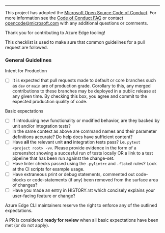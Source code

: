 ---
This project has adopted the [Microsoft Open Source Code of Conduct](https://opensource.microsoft.com/codeofconduct/). For more information see the [Code of Conduct FAQ](https://opensource.microsoft.com/codeofconduct/faq/) or contact [opencode@microsoft.com](mailto:opencode@microsoft.com) with any additional questions or comments.

Thank you for contributing to Azure Edge tooling!

This checklist is used to make sure that common guidelines for a pull request are followed.

### General Guidelines

Intent for Production

- [ ] It is expected that pull requests made to default or core branches such as `dev` or `main` are of production grade. Corollary to this, any merged contributions to these branches may be deployed in a public release at any given time. By checking this box, you agree and commit to the expected production quality of code.

Basic expectations

- [ ] If introducing new functionality or modified behavior, are they backed by unit and/or integration tests?
- [ ] In the same context as above are command names and their parameter definitions accurate? Do help docs have sufficient content?
- [ ] Have **all** the relevant unit **and** integration tests pass? i.e. `pytest <project root> -vv`. Please provide evidence in the form of a screenshot showing a succesful run of tests locally OR a link to a test pipeline that has been run against the change-set.
- [ ] Have linter checks passed using the `.pylintrc` and `.flake8` rules? Look at the CI scripts for example usage.
- [ ] Have extraneous print or debug statements, commented out code-blocks or code-statements (if any) been removed from the surface area of changes?
- [ ] Have you made an entry in HISTORY.rst which concisely explains your user-facing feature or change?

Azure Edge CLI maintainers reserve the right to enforce any of the outlined expectations.

A PR is considered **ready for review** when all basic expectations have been met (or do not apply).
